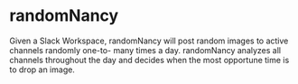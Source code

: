 # randomNancy
Given a Slack Workspace, randomNancy will post random images to active channels randomly one-to- many times a day. randomNancy analyzes all channels throughout the day and decides when the most opportune time is to drop an image.